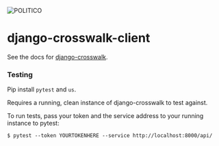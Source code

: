 ![POLITICO](https://rawgithub.com/The-Politico/src/master/images/logo/badge.png)

# django-crosswalk-client

See the docs for [django-crosswalk](http://django-crosswalk.readthedocs.io/en/latest/).

### Testing

Pip install `pytest` and `us`.

Requires a running, clean instance of django-crosswalk to test against.

To run tests, pass your token and the service address to your running instance to pytest:

```
$ pytest --token YOURTOKENHERE --service http://localhost:8000/api/
```
